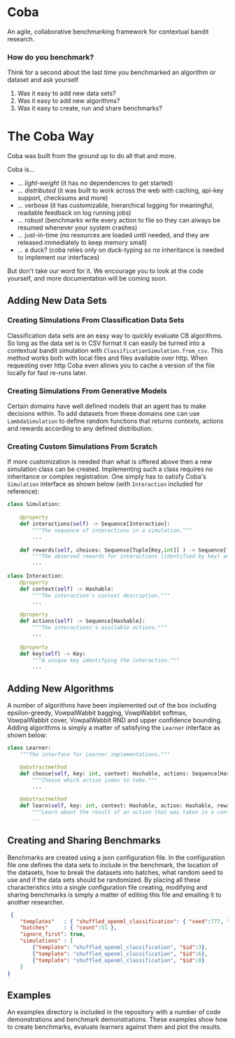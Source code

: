 # Coba

An agile, collaborative benchmarking framework for contextual bandit research.

### How do you benchmark?

Think for a second about the last time you benchmarked an algorithm or dataset and ask yourself

 1. Was it easy to add new data sets?
 2. Was it easy to add new algorithms?
 3. Was it easy to create, run and share benchmarks?

# The Coba Way
 
 Coba was built from the ground up to do all that and more.
 
 Coba is...
 
 * ... *light-weight* (it has no dependencies to get started)
 * ... *distributed* (it was built to work across the web with caching, api-key support, checksums and more)
 * ... verbose (it has customizable, hierarchical logging for meaningful, readable feedback on log running jobs)
 * ... robust (benchmarks write every action to file so they can always be resumed whenever your system crashes)
 * ... just-in-time (no resources are loaded until needed, and they are released immediately to keep memory small)
 * ... a duck? (coba relies only on duck-typing so no inheritance is needed to implement our interfaces)
 
 But don't take our word for it. We encourage you to look at the code yourself, and more documentation will be coming soon.
 
 ## Adding New Data Sets
 
 ### Creating Simulations From Classification Data Sets
 
 Classification data sets are an easy way to quickly evaluate CB algorithms. So long as the data set is in CSV format it can easily be turned into a contextual bandit simulation with `ClassificationSimulation.from_csv`. This method works both with local files and files available over http. When requesting over http Coba even allows you to cache a version of the file locally for fast re-runs later.
 
 ### Creating Simulations From Generative Models
 
 Certain domains have well defined models that an agent has to make decisions within. To add datasets from these domains one can use `LambdaSimulation` to define random functions that returns contexts, actions and rewards according to any defined distribution. 
 
 ### Creating Custom Simulations From Scratch
 
 If more customization is needed than what is offered above then a new simulation class can be created. Implementing such a class requires no inheritance or complex registration. One simply has to satisfy Coba's `Simulation` interface as shown below (with `Interaction` included for reference):
 
```python
class Simulation:
 
    @property
    def interactions(self) -> Sequence[Interaction]:
        """The sequence of interactions in a simulation."""
        ...
    
    def rewards(self, choices: Sequence[Tuple[Key,int]] ) -> Sequence[float]:
        """The observed rewards for interactions (identified by key) and their selected action indexes."""
        ...
    
class Interaction:
    @property
    def context(self) -> Hashable:
        """The interaction's context description."""
        ...

    @property
    def actions(self) -> Sequence[Hashable]:
        """The interactions's available actions."""
        ...
    
    @property
    def key(self) -> Key:
        """A unique key identifying the interaction."""
        ...
```

 ## Adding New Algorithms
 
 A number of algorithms have been implemented out of the box including epsilon-greedy, VowpalWabbit bagging, VowpWabbit softmax, VowpalWabbit cover, VowpalWabbit RND and upper confidence bounding. Adding algorithms is simply a matter of satisfying the `Learner` interface as shown below:
 
```python
class Learner:
    """The interface for Learner implementations."""

    @abstractmethod
    def choose(self, key: int, context: Hashable, actions: Sequence[Hashable]) -> int:
        """Choose which action index to take."""
        ...

    @abstractmethod
    def learn(self, key: int, context: Hashable, action: Hashable, reward: float) -> None:
        """Learn about the result of an action that was taken in a context.
        ...
```
 
 ## Creating and Sharing Benchmarks
 
 Benchmarks are created using a json configuration file. In the configuration file one defines the data sets to include in the benchmark, the location of the datasets, how to break the datasets into batches, what random seed to use and if the data sets should be randomized. By placing all these characteristics into a single configuration file creating, modifying and sharing benchmarks is simply a matter of editing this file and emailing it to another researcher.
 
```json
 {
    "templates"   : { "shuffled_openml_classification": { "seed":777, "type":"classification", "from": {"format":"openml", "id":"$id"} }},
    "batches"     : { "count":51 },
    "ignore_first": true,
    "simulations" : [
        {"template": "shuffled_openml_classification", "$id":3},
        {"template": "shuffled_openml_classification", "$id":6},
        {"template": "shuffled_openml_classification", "$id":8}
    ]
}
```
 
 ## Examples
 
 An examples directory is included in the repository with a number of code demonstrations and benchmark demonstrations. These examples show how to create benchmarks, evaluate learners against them and plot the results.
